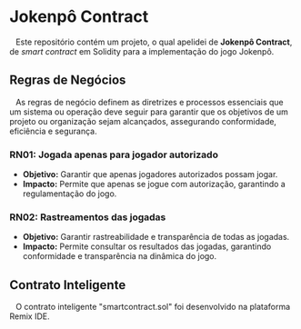 # Jokenpô Contract
&ensp; Este repositório contém um projeto, o qual apelidei de **Jokenpô Contract**, de *smart contract* em Solidity para a implementação do jogo Jokenpô.

## Regras de Negócios
&ensp; As regras de negócio definem as diretrizes e processos essenciais que um sistema ou operação deve seguir para garantir que os objetivos de um projeto ou organização sejam alcançados, assegurando conformidade, eficiência e segurança. 

### RN01: Jogada apenas para jogador autorizado
* **Objetivo:** Garantir que apenas jogadores autorizados possam jogar.	
* **Impacto:** Permite que apenas se jogue com autorização, garantindo a regulamentação do jogo.

### RN02: Rastreamentos das jogadas
* **Objetivo:** Garantir rastreabilidade e transparência de todas as jogadas.
* **Impacto:** Permite consultar os resultados das jogadas, garantindo conformidade e transparência na dinâmica do jogo.

## Contrato Inteligente
&ensp; O contrato inteligente "smartcontract.sol" foi desenvolvido na plataforma Remix IDE.
